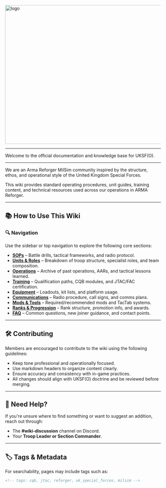 <img width="1341" height="449" alt="logo" src="https://github.com/user-attachments/assets/d7a8cc14-fb2f-49ff-9d69-36d81ed39cd0" />

---

Welcome to the official documentation and knowledge base for UKSF(O).

---

We are an Arma Reforger MilSim community inspired by the structure, ethos, and operational style of the United Kingdom Special Forces.

This wiki provides standard operating procedures, unit guides, training content, and technical resources used across our operations in ARMA Reforger.

---

## 📚 How to Use This Wiki

### 🔍 Navigation
Use the sidebar or top navigation to explore the following core sections:

- **[SOPs](sops/README.md)** – Battle drills, tactical frameworks, and radio protocol.
- **[Units & Roles](units/README.md)** – Breakdown of troop structure, specialist roles, and team composition.
- **[Operations](operations/README.md)** – Archive of past operations, AARs, and tactical lessons learned.
- **[Training](training/README.md)** – Qualification paths, CQB modules, and JTAC/FAC certification.
- **[Equipment](equipment/README.md)** – Loadouts, kit lists, and platform usage.
- **[Communications](comms/README.md)** – Radio procedure, call signs, and comms plans.
- **[Mods & Tools](mods/README.md)** – Required/recommended mods and TacTab systems.
- **[Ranks & Progression](ranks/README.md)** – Rank structure, promotion info, and awards.
- **[FAQ](faq/README.md)** – Common questions, new joiner guidance, and contact points.

---

## 🛠 Contributing

Members are encouraged to contribute to the wiki using the following guidelines:

- Keep tone professional and operationally focused.
- Use markdown headers to organize content clearly.
- Ensure accuracy and consistency with in-game practices.
- All changes should align with UKSF(O) doctrine and be reviewed before merging.

---

## 💬 Need Help?

If you're unsure where to find something or want to suggest an addition, reach out through:

- The **#wiki-discussion** channel on Discord.
- Your **Troop Leader or Section Commander**.

---

## 🏷️ Tags & Metadata

For searchability, pages may include tags such as:

```markdown
<!-- tags: cqb, jtac, reforger, uk_special_forces, milsim -->
